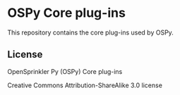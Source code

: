 OSPy Core plug-ins
====
This repository contains the core plug-ins used by OSPy.

## License
OpenSprinkler Py (OSPy) Core plug-ins

Creative Commons Attribution-ShareAlike 3.0 license
